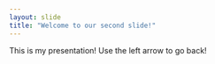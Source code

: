 ```yaml
---
layout: slide
title: "Welcome to our second slide!"
---
```

This is my presentation! 
Use the left arrow to go back!
